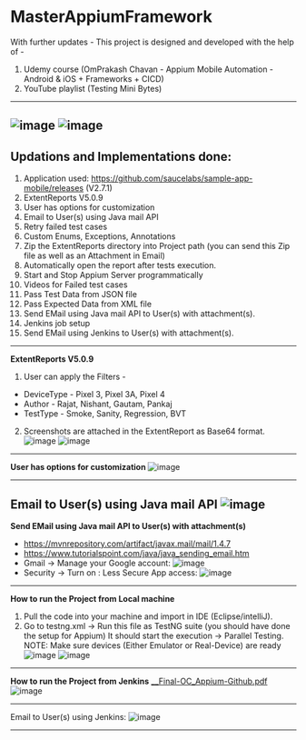 # MasterAppiumFramework
With further updates - This project is designed and developed with the help of -
1. Udemy course (OmPrakash Chavan - Appium Mobile Automation - Android &amp; iOS + Frameworks + CICD)
2. YouTube playlist (Testing Mini Bytes)
------------------------------------------------------------
![image](https://user-images.githubusercontent.com/26399692/138761285-c49b6879-47cf-4a52-a877-ae20cdf4ef94.png)
![image](https://user-images.githubusercontent.com/26399692/138761338-472a1491-556d-4342-8c15-341a58faba70.png)
------------------------------------------------------------
Updations and Implementations done:
------------------------------------------------------------
1. Application used: https://github.com/saucelabs/sample-app-mobile/releases (V2.7.1)
2. ExtentReports V5.0.9
3. User has options for customization
4. Email to User(s) using Java mail API
5. Retry failed test cases
6. Custom Enums, Exceptions, Annotations 
7. Zip the ExtentReports directory into Project path (you can send this Zip file as well as an Attachment in Email)
8. Automatically open the report after tests execution.
9. Start and Stop Appium Server programmatically
10. Videos for Failed test cases
11. Pass Test Data from JSON file
12. Pass Expected Data from XML file
13. Send EMail using Java mail API to User(s) with attachment(s).  
14. Jenkins job setup
15. Send EMail using Jenkins to User(s) with attachment(s).  
------------------------------------------------------------
**ExtentReports V5.0.9** 
1. User can apply the Filters - 
- DeviceType - Pixel 3, Pixel 3A, Pixel 4
- Author - Rajat, Nishant, Gautam, Pankaj 
- TestType - Smoke, Sanity, Regression, BVT

2. Screenshots are attached in the ExtentReport as Base64 format.
![image](https://user-images.githubusercontent.com/26399692/139594083-4e48aa67-1fc3-4fbb-a719-e20c9a5e5427.png)
![image](https://user-images.githubusercontent.com/26399692/139594098-06f176e1-a318-4af2-bfbc-6e5970002d02.png)

------------------------------------------------------------
**User has options for customization**
![image](https://user-images.githubusercontent.com/26399692/138759427-8dd20f34-8400-4e2b-9c8a-70e9d28bf231.png)

------------------------------------------------------------
**Email to User(s) using Java mail API**
![image](https://user-images.githubusercontent.com/26399692/139594288-8de6e123-0154-46df-a9e9-26fc1c8fa161.png)
------------------------------------------------------------
**Send EMail using Java mail API to User(s) with attachment(s)**
 - https://mvnrepository.com/artifact/javax.mail/mail/1.4.7
 - https://www.tutorialspoint.com/java/java_sending_email.htm
 - Gmail -> Manage your Google account: 
        ![image](https://user-images.githubusercontent.com/26399692/137579937-12c01d4d-1f62-4867-8c40-c056391d3b7e.png)
 - Security -> Turn on : Less Secure App access:
        ![image](https://user-images.githubusercontent.com/26399692/137579959-e1554f06-5583-4ad1-ad28-ed69ed27b922.png)
------------------------------------------------------------
**How to run the Project from Local machine**
1. Pull the code into your machine and import in IDE (Eclipse/intelliJ).
2. Go to testng.xml -> Run this file as TestNG suite (you should have done the setup for Appium)
  It should start the execution -> Parallel Testing.
  NOTE: Make sure devices (Either Emulator or Real-Device) are ready 
![image](https://user-images.githubusercontent.com/26399692/138760824-639b8609-e5db-48aa-8323-1241551e427c.png) 
![image](https://user-images.githubusercontent.com/26399692/138760107-8fb49a24-7b81-4236-82a8-9eabbed8203b.png)
------------------------------------------------------------
**How to run the Project from Jenkins**
[__Final-OC_Appium-Github.pdf](https://github.com/rajatt95/MasterAppiumFramework_TDD/files/7450866/__Final-OC_Appium-Github.pdf)
![image](https://user-images.githubusercontent.com/26399692/139624776-cded4554-c2af-4e52-aed9-b1ac715572a5.png)

------------------------------------------------------------
Email to User(s) using Jenkins:
![image](https://user-images.githubusercontent.com/26399692/139624661-d2652a4c-798b-40c7-804f-cbb18892dd4c.png)

------------------------------------------------------------

